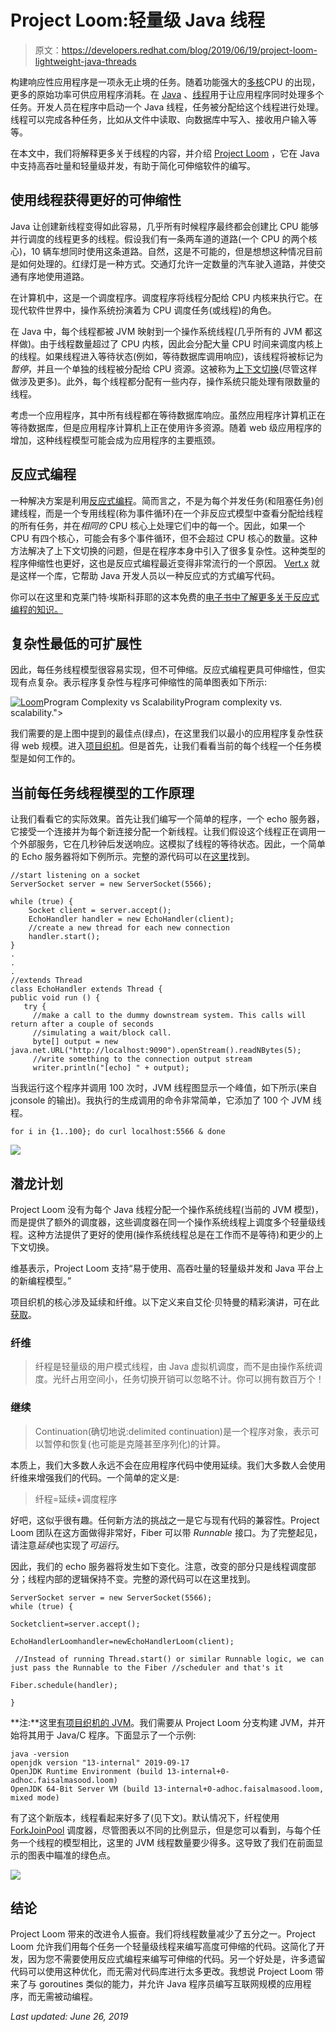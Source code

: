 # Project Loom:轻量级 Java 线程

> 原文：<https://developers.redhat.com/blog/2019/06/19/project-loom-lightweight-java-threads>

构建响应性应用程序是一项永无止境的任务。随着功能强大的[多核](https://en.wikipedia.org/wiki/Multi-core_processor)CPU 的出现，更多的原始功率可供应用程序消耗。在 [Java](https://developers.redhat.com/topics/enterprise-java/) 、[线程](https://docs.oracle.com/javase/8/docs/api/java/lang/Thread.html)用于让应用程序同时处理多个任务。开发人员在程序中启动一个 Java 线程，任务被分配给这个线程进行处理。线程可以完成各种任务，比如从文件中读取、向数据库中写入、接收用户输入等等。

在本文中，我们将解释更多关于线程的内容，并介绍 [Project Loom](https://wiki.openjdk.java.net/display/loom/Main) ，它在 Java 中支持高吞吐量和轻量级并发，有助于简化可伸缩软件的编写。

## 使用线程获得更好的可伸缩性

Java 让创建新线程变得如此容易，几乎所有时候程序最终都会创建比 CPU 能够并行调度的线程更多的线程。假设我们有一条两车道的道路(一个 CPU 的两个核心)，10 辆车想同时使用这条道路。自然，这是不可能的，但是想想这种情况目前是如何处理的。红绿灯是一种方式。交通灯允许一定数量的汽车驶入道路，并使交通有序地使用道路。

在计算机中，这是一个调度程序。调度程序将线程分配给 CPU 内核来执行它。在现代软件世界中，操作系统扮演着为 CPU 调度任务(或线程)的角色。

在 Java 中，每个线程都被 JVM 映射到一个操作系统线程(几乎所有的 JVM 都这样做)。由于线程数量超过了 CPU 内核，因此会分配大量 CPU 时间来调度内核上的线程。如果线程进入等待状态(例如，等待数据库调用响应)，该线程将被标记为*暂停*，并且一个单独的线程被分配给 CPU 资源。这被称为[上下文切换](https://en.wikipedia.org/wiki/Context_switch)(尽管这样做涉及更多)。此外，每个线程都分配有一些内存，操作系统只能处理有限数量的线程。

考虑一个应用程序，其中所有线程都在等待数据库响应。虽然应用程序计算机正在等待数据库，但是应用程序计算机上正在使用许多资源。随着 web 级应用程序的增加，这种线程模型可能会成为应用程序的主要瓶颈。

## 反应式编程

一种解决方案是利用[反应式编程](https://en.wikipedia.org/wiki/Reactive_programming)。简而言之，不是为每个并发任务(和阻塞任务)创建线程，而是一个专用线程(称为事件循环)在一个非反应式模型中查看分配给线程的所有任务，并在*相同的* CPU 核心上处理它们中的每一个。因此，如果一个 CPU 有四个核心，可能会有多个事件循环，但不会超过 CPU 核心的数量。这种方法解决了上下文切换的问题，但是在程序本身中引入了很多复杂性。这种类型的程序伸缩性也更好，这也是反应式编程最近变得非常流行的一个原因。 [Vert.x](http://vertx.io/docs/guide-for-java-devs/) 就是这样一个库，它帮助 Java 开发人员以一种反应式的方式编写代码。

你可以在这里和克莱门特·埃斯科菲耶的这本免费的[电子书中了解更多关于反应式编程的知识。](https://developers.redhat.com/promotions/building-reactive-microservices-in-java/)

## 复杂性最低的可扩展性

因此，每任务线程模型很容易实现，但不可伸缩。反应式编程更具可伸缩性，但实现有点复杂。表示程序复杂性与程序可伸缩性的简单图表如下所示:

[![](img/f3378c7e813328d71aba479737099860.png "Loom")](/sites/default/files/blog/2019/05/Loom.png)Program Complexity vs ScalabilityProgram complexity vs. scalability.">

我们需要的是上图中提到的最佳点(绿点)，在这里我们以最小的应用程序复杂性获得 web 规模。进入[项目织机](https://wiki.openjdk.java.net/display/loom/Main)。但是首先，让我们看看当前的每个线程一个任务模型是如何工作的。

## 当前每任务线程模型的工作原理

让我们看看它的实际效果。首先让我们编写一个简单的程序，一个 echo 服务器，它接受一个连接并为每个新连接分配一个新线程。让我们假设这个线程正在调用一个外部服务，它在几秒钟后发送响应。这模拟了线程的等待状态。因此，一个简单的 Echo 服务器将如下例所示。完整的源代码可以在[这里](https://github.com/masoodfaisal/loomexample)找到。

```
//start listening on a socket
ServerSocket server = new ServerSocket(5566);

while (true) {
    Socket client = server.accept();
    EchoHandler handler = new EchoHandler(client);
    //create a new thread for each new connection
    handler.start();
}
.
.
.
//extends Thread
class EchoHandler extends Thread {
public void run () {
   try {
     //make a call to the dummy downstream system. This calls will return after a couple of seconds
     //simulating a wait/block call.
     byte[] output = new java.net.URL("http://localhost:9090").openStream().readNBytes(5);
     //write something to the connection output stream
     writer.println("[echo] " + output);

```

当我运行这个程序并调用 100 次时，JVM 线程图显示一个峰值，如下所示(来自 jconsole 的输出)。我执行的生成调用的命令非常简单，它添加了 100 个 JVM 线程。

```
for i in {1..100}; do curl localhost:5566 & done
```

![](img/2177262ee69c656a790970e872a7cb0e.png)

## 潜龙计划

Project Loom 没有为每个 Java 线程分配一个操作系统线程(当前的 JVM 模型)，而是提供了额外的调度器，这些调度器在同一个操作系统线程上调度多个轻量级线程。这种方法提供了更好的使用(操作系统线程总是在工作而不是等待)和更少的上下文切换。

维基表示，Project Loom 支持“易于使用、高吞吐量的轻量级并发和 Java 平台上的新编程模型。”

项目织机的核心涉及延续和纤维。以下定义来自艾伦·贝特曼的精彩演讲，可在此[获取](http://cr.openjdk.java.net/~alanb/loom/Devoxx2018.pdf)。

### 纤维

> 纤程是轻量级的用户模式线程，由 Java 虚拟机调度，而不是由操作系统调度。光纤占用空间小，任务切换开销可以忽略不计。你可以拥有数百万个！

### 继续

> Continuation(确切地说:delimited continuation)是一个程序对象，表示可以暂停和恢复(也可能是克隆甚至序列化)的计算。

本质上，我们大多数人永远不会在应用程序代码中使用延续。我们大多数人会使用纤维来增强我们的代码。一个简单的定义是:

> 纤程=延续+调度程序

好吧，这似乎很有趣。任何新方法的挑战之一是它与现有代码的兼容性。Project Loom 团队在这方面做得非常好，Fiber 可以带 *Runnable* 接口。为了完整起见，请注意*延续*也实现了*可运行*。

因此，我们的 echo 服务器将发生如下变化。注意，改变的部分只是线程调度部分；线程内部的逻辑保持不变。完整的源代码可以在这里找到。

```
ServerSocket server = new ServerSocket(5566);
while (true) {

Socketclient=server.accept();

EchoHandlerLoomhandler=newEchoHandlerLoom(client);

 //Instead of running Thread.start() or similar Runnable logic, we can just pass the Runnable to the Fiber //scheduler and that's it

Fiber.schedule(handler);

}
```

**注:**这里[有项目织机的 JVM](https://wiki.openjdk.java.net/display/loom/Main#Main-DownloadandBuildfromSource)。我们需要从 Project Loom 分支构建 JVM，并开始将其用于 Java/C 程序。下面显示了一个示例:

```
java -version
openjdk version "13-internal" 2019-09-17
OpenJDK Runtime Environment (build 13-internal+0-adhoc.faisalmasood.loom)
OpenJDK 64-Bit Server VM (build 13-internal+0-adhoc.faisalmasood.loom, mixed mode)

```

有了这个新版本，线程看起来好多了(见下文)。默认情况下，纤程使用 [ForkJoinPool](https://docs.oracle.com/javase/10/docs/api/java/util/concurrent/ForkJoinPool.html) 调度器，尽管图表以不同的比例显示，但是您可以看到，与每个任务一个线程的模型相比，这里的 JVM 线程数量要少得多。这导致了我们在前面显示的图表中瞄准的绿色点。

![](img/e5476abdba48d0bd63bf6ead1dbc700c.png)

## 结论

Project Loom 带来的改进令人振奋。我们将线程数量减少了五分之一。Project Loom 允许我们用每个任务一个轻量级线程来编写高度可伸缩的代码。这简化了开发，因为您不需要使用反应式编程来编写可伸缩的代码。另一个好处是，许多遗留代码可以使用这种优化，而无需对代码库进行太多更改。我想说 Project Loom 带来了与 goroutines 类似的能力，并允许 Java 程序员编写互联网规模的应用程序，而无需被动编程。

*Last updated: June 26, 2019*